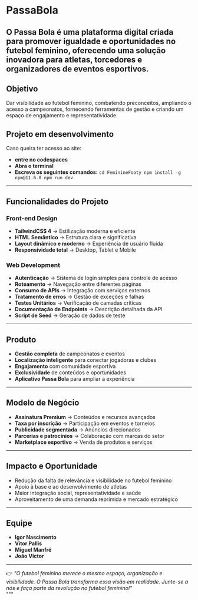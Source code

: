 # PassaBola

O **Passa Bola** é uma plataforma digital criada para **promover igualdade e oportunidades no futebol feminino**, oferecendo uma solução inovadora para atletas, torcedores e organizadores de eventos esportivos.
---

## Objetivo  
Dar visibilidade ao futebol feminino, combatendo preconceitos, ampliando o acesso a campeonatos, fornecendo ferramentas de gestão e criando um espaço de engajamento e representatividade.

## Projeto em desenvolvimento
Caso queira ter acesso ao site:
- **entre no codespaces**
- **Abra o terminal**
- **Escreva os seguintes comandos:**
  ``cd FeminineFooty
  npm install -g npm@11.6.0
  npm run dev``

---

## Funcionalidades do Projeto  

### Front-end Design  
- **TailwindCSS 4** → Estilização moderna e eficiente  
- **HTML Semântico** → Estrutura clara e significativa  
- **Layout dinâmico e moderno** → Experiência de usuário fluida  
- **Responsividade total** → Desktop, Tablet e Mobile  

### Web Development  
- **Autenticação** → Sistema de login simples para controle de acesso  
- **Roteamento** → Navegação entre diferentes páginas  
- **Consumo de APIs** → Integração com serviços externos  
- **Tratamento de erros** → Gestão de exceções e falhas  
- **Testes Unitários** → Verificação de camadas críticas  
- **Documentação de Endpoints** → Descrição detalhada da API  
- **Script de Seed** → Geração de dados de teste  

---

## Produto  
- **Gestão completa** de campeonatos e eventos  
- **Localização inteligente** para conectar jogadoras e clubes  
- **Engajamento** com comunidade esportiva  
- **Exclusividade** de conteúdos e oportunidades  
- **Aplicativo Passa Bola** para ampliar a experiência  

---

## Modelo de Negócio  
- **Assinatura Premium** → Conteúdos e recursos avançados  
- **Taxa por inscrição** → Participação em eventos e torneios  
- **Publicidade segmentada** → Anúncios direcionados  
- **Parcerias e patrocínios** → Colaboração com marcas do setor  
- **Marketplace esportivo** → Venda de produtos e serviços  

---

## Impacto e Oportunidade  
- Redução da falta de relevância e visibilidade no futebol feminino  
- Apoio à base e ao desenvolvimento de atletas  
- Maior integração social, representatividade e saúde  
- Aproveitamento de uma demanda reprimida e mercado estratégico  

---

## Equipe  
- **Igor Nascimento**  
- **Vitor Pallis**  
- **Miguel Manfré**  
- **João Victor**  

---

👉 *"O futebol feminino merece o mesmo espaço, organização e visibilidade. O Passa Bola transforma essa visão em realidade. Junte-se a nós e faça parte da revolução no futebol feminino!"*  
"""
